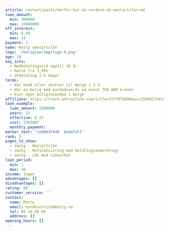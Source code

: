```yaml
---
article: content/posts/derfor-bor-du-vurdere-et-omstartslan.md
loan_amount:
  min: 300000
  max: 15000000
eff_interest:
  min: 6.49
  max: 14
payment: 3
name: Motty omstartslån
logo: '/boliglan/img/logo-9.png'
age: 18
key_info:
  - Nedbetalingstid opptil 30 år
  - Rente fra 3,99%
  - Utbetaling 1-5 dager
terms:
  - Har bodd eller skattet til Norge i 3 å
  - Har en bolig med markedsverdi på minst 750.000 kroner
  - Eier egen bolig/eiendom i Norge
affiliate: https://track.adtraction.com/t/t?a=1577079846&as=1560627241&t=2&tk=1
loan_example:
  loan_amount: 2500000
  years: 25
  effective: 6.32
  cost: 2302607
  monthly_payment:
marker_text: "\U0001F44D  Anbefalt"
rank: 3
pages_to_show:
  - smnlg - Omstartslån
  - smnlg - Refinansiering med betalingsanmerkning
  - smnlg - Lån med sikkerhet
loan_period:
  min: 1
  max: 30
income: Ingen
advantages: []
disadvantages: []
rating: 80
customer_service: ''
contact:
  name: Motty
  email: kundeservice@motty.no
  tel: 69 36 06 66
  address: []
opening_hours: []
---
```

